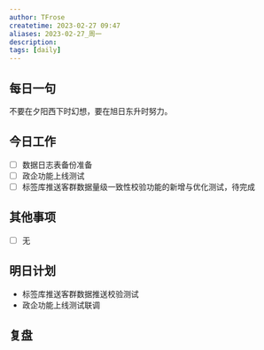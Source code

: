 ```yaml
---
author: TFrose
createtime: 2023-02-27 09:47
aliases: 2023-02-27_周一
description:
tags: [daily]
---
```


## 每日一句
不要在夕阳西下时幻想，要在旭日东升时努力。

## 今日工作
- [ ] 数据日志表备份准备
- [ ] 政企功能上线测试
- [ ] 标签库推送客群数据量级一致性校验功能的新增与优化测试，待完成

## 其他事项
- [ ] 无

## 明日计划
- 标签库推送客群数据推送校验测试
- 政企功能上线测试联调

## 复盘

